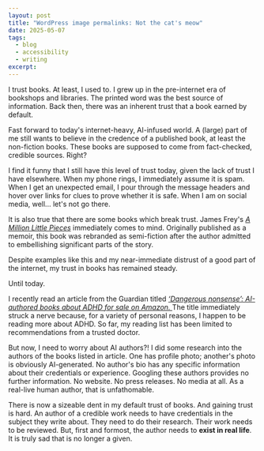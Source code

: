 ```yaml
---
layout: post
title: "WordPress image permalinks: Not the cat's meow"
date: 2025-05-07
tags:
  - blog
  - accessibility
  - writing
excerpt: 
---
```


I trust books. At least, I used to. I grew up in the pre-internet era of bookshops and libraries. The printed word was the best source of information. Back then, there was an inherent trust that a book earned by default.

Fast forward to today's internet-heavy, AI-infused world. A (large) part of me still wants to believe in the credence of a published book, at least the non-fiction books. These books are supposed to come from fact-checked, credible sources. Right?

I find it funny that I still have this level of trust today, given the lack of trust I have elsewhere. When my phone rings, I immediately assume it is spam. When I get an unexpected email, I pour through the message headers and hover over links for clues to prove whether it is safe. When I am on social media, well... let's not go there.

It is also true that there are some books which break trust. James Frey's _[A Million Little Pieces](https://www.goodreads.com/book/show/1241.A_Million_Little_Pieces)_ immediately comes to mind. Originally published as a memoir, this book was rebranded as semi-fiction after the author admitted to embellishing significant parts of the story.

Despite examples like this and my near-immediate distrust of a good part of the internet, my trust in books has remained steady.

Until today.

I recently read an article from the Guardian titled _[‘Dangerous nonsense’: AI-authored books about ADHD for sale on Amazon.
](https://www.theguardian.com/technology/2025/may/04/dangerous-nonsense-ai-authored-books-about-adhd-for-sale-on-amazon)_ The title immediately struck a nerve because, for a variety of personal reasons, I happen to be reading more about ADHD. So far, my reading list has been limited to recommendations from a trusted doctor.

But now, I need to worry about AI authors?! I did some research into the authors of the books listed in article. One has profile photo; another's photo is obviously AI-generated. No author's bio has any specific information about their credentials or experience. Googling these authors provides no further information. No website. No press releases. No media at all. As a real-live human author, that is unfathomable. 

There is now a sizeable dent in my default trust of books. And gaining trust is hard. An author of a credible work needs to have credentials in the subject they write about. They need to do their research. Their work needs to be reviewed. But, first and formost, the author needs to **exist in real life**. It is truly sad that is no longer a given.
